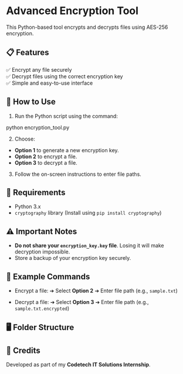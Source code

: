 # Advanced Encryption Tool
This Python-based tool encrypts and decrypts files using AES-256 encryption.

## 📋 Features
✅ Encrypt any file securely  
✅ Decrypt files using the correct encryption key  
✅ Simple and easy-to-use interface  

## 🚀 How to Use
1. Run the Python script using the command:

python encryption_tool.py

2. Choose:
- **Option 1** to generate a new encryption key.
- **Option 2** to encrypt a file.
- **Option 3** to decrypt a file.

3. Follow the on-screen instructions to enter file paths.

## 🔧 Requirements
- Python 3.x
- `cryptography` library (Install using `pip install cryptography`)

## ⚠️ Important Notes
- **Do not share your `encryption_key.key` file**. Losing it will make decryption impossible.
- Store a backup of your encryption key securely.

## 📝 Example Commands
- Encrypt a file:
➔ Select **Option 2** ➔ Enter file path (e.g., `sample.txt`)  

- Decrypt a file:
➔ Select **Option 3** ➔ Enter file path (e.g., `sample.txt.encrypted`)

## 🖥️ Folder Structure

## 📌 Credits
Developed as part of my **Codetech IT Solutions Internship**.
